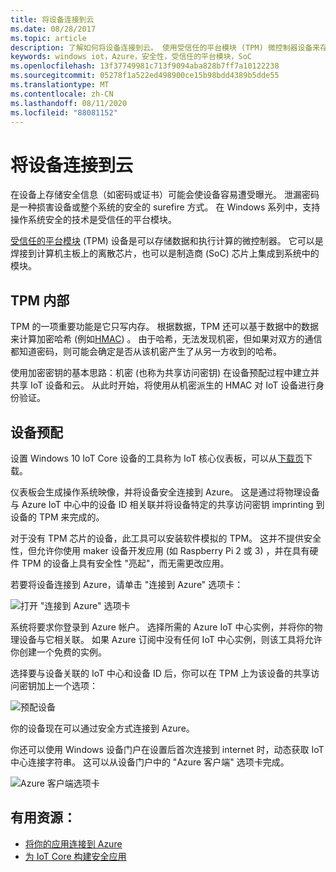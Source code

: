 ```yaml
---
title: 将设备连接到云
ms.date: 08/28/2017
ms.topic: article
description: 了解如何将设备连接到云。 使用受信任的平台模块 (TPM) 微控制器设备来存储数据和执行计算。
keywords: windows iot，Azure，安全性，受信任的平台模块，SoC
ms.openlocfilehash: 13f37749981c713f9094aba828b7ff7a10122238
ms.sourcegitcommit: 05278f1a522ed498900ce15b98bdd4389b5dde55
ms.translationtype: MT
ms.contentlocale: zh-CN
ms.lasthandoff: 08/11/2020
ms.locfileid: "88081152"
---
```

# <a name="connect-your-device-to-the-cloud"></a>将设备连接到云

在设备上存储安全信息（如密码或证书）可能会使设备容易遭受曝光。 泄漏密码是一种损害设备或整个系统的安全的 surefire 方式。 在 Windows 系列中，支持操作系统安全的技术是受信任的平台模块。

[受信任的平台模块](https://en.wikipedia.org/wiki/Trusted_Platform_Module) (TPM) 设备是可以存储数据和执行计算的微控制器。 它可以是焊接到计算机主板上的离散芯片，也可以是制造商 (SoC) 芯片上集成到系统中的模块。 

## <a name="inside-the-tpm"></a>TPM 内部 

TPM 的一项重要功能是它只写内存。 根据数据，TPM 还可以基于数据中的数据来计算加密哈希 (例如[HMAC](https://en.wikipedia.org/wiki/Hash-based_message_authentication_code)) 。
由于哈希，无法发现机密，但如果对双方的通信都知道密码，则可能会确定是否从该机密产生了从另一方收到的哈希。

使用加密密钥的基本思路：机密 (也称为共享访问密钥) 在设备预配过程中建立并共享 IoT 设备和云。 从此时开始，将使用从机密派生的 HMAC 对 IoT 设备进行身份验证。

## <a name="device-provisioning"></a>设备预配 

设置 Windows 10 IoT Core 设备的工具称为 IoT 核心仪表板，可以从[下载页](https://go.microsoft.com/fwlink/?LinkID=708576)下载。

仪表板会生成操作系统映像，并将设备安全连接到 Azure。 这是通过将物理设备与 Azure IoT 中心中的设备 ID 相关联并将设备特定的共享访问密钥 imprinting 到设备的 TPM 来完成的。 

对于没有 TPM 芯片的设备，此工具可以安装软件模拟的 TPM。 这并不提供安全性，但允许你使用 maker 设备开发应用 (如 Raspberry Pi 2 或 3) ，并在具有硬件 TPM 的设备上具有安全性 "亮起"，而无需更改应用。 

若要将设备连接到 Azure，请单击 "连接到 Azure" 选项卡：

![打开 "连接到 Azure" 选项卡](../media/ConnectDeviceToCloud/Building_Secure_Apps_for_IoT_Core_Screen01.png)

系统将要求你登录到 Azure 帐户。 选择所需的 Azure IoT 中心实例，并将你的物理设备与它相关联。 如果 Azure 订阅中没有任何 IoT 中心实例，则该工具将允许你创建一个免费的实例。 

选择要与设备关联的 IoT 中心和设备 ID 后，你可以在 TPM 上为该设备的共享访问密钥加上一个选项：

![预配设备](../media/ConnectDeviceToCloud/Building_Secure_Apps_for_IoT_Core_Screen02.png)

你的设备现在可以通过安全方式连接到 Azure。 

你还可以使用 Windows 设备门户在设置后首次连接到 internet 时，动态获取 IoT 中心连接字符串。 这可以从设备门户中的 "Azure 客户端" 选项卡完成。

![Azure 客户端选项卡](../media/ConnectDeviceToCloud/azure-clients.png)

## <a name="helpful-resources"></a>有用资源：
* [将你的应用连接到 Azure](../connect-to-cloud/ConnectAppToCloud.md)
* [为 IoT Core 构建安全应用](https://blogs.windows.com/buildingapps/2016/07/20/building-secure-apps-for-windows-iot-core/#oqFLXiWIL1iCF8j9.97)
